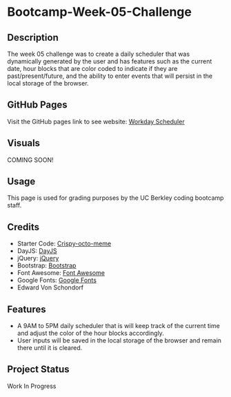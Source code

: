 # Bootcamp-Week-05-Challenge

## Description

The week 05 challenge was to create a daily scheduler that was dynamically generated by the user and has features such as the current date, hour blocks that are color coded to indicate if they are past/present/future, and the ability to enter events that will persist in the local storage of the browser.

## GitHub Pages

Visit the GitHub pages link to see website: [Workday Scheduler](https://torvec.github.io/challenge_5_Workday_Scheduler/)

## Visuals

COMING SOON!

## Usage

This page is used for grading purposes by the UC Berkley coding bootcamp staff.

## Credits

- Starter Code: [Crispy-octo-meme](https://github.com/coding-boot-camp/crispy-octo-meme)
- DayJS: [DayJS](https://day.js.org/)
- jQuery: [jQuery](https://jquery.com/)
- Bootstrap: [Bootstrap](https://getbootstrap.com/)
- Font Awesome: [Font Awesome](https://fontawesome.com/)
- Google Fonts: [Google Fonts](https://fonts.google.com/)
- Edward Von Schondorf

## Features

- A 9AM to 5PM daily scheduler that is will keep track of the current time and adjust the color of the hour blocks accordingly.
- User inputs will be saved in the local storage of the browser and remain there until it is cleared.

## Project Status

Work In Progress